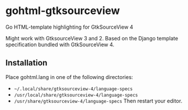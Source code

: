 # gohtml-gtksourceview
Go HTML-template highlighting for GtkSourceView 4

Might work with GtksourceView 3 and 2. Based on the Django template specification bundled with GtkSourceView 4.

## Installation
Place gohtml.lang in one of the following directories:
 * `~/.local/share/gtksourceview-4/language-specs`
 * `/usr/local/share/gtksourceview-4/language-specs`
 * `/usr/share/gtksourceview-4/language-specs`
Then restart your editor.
